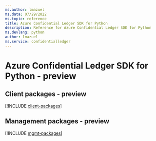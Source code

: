 ```yaml
---
ms.author: lmazuel
ms.data: 07/29/2022
ms.topic: reference
title: Azure Confidential Ledger SDK for Python
description: Reference for Azure Confidential Ledger SDK for Python
ms.devlang: python
author: lmazuel
ms.service: confidentialledger
---
```

# Azure Confidential Ledger SDK for Python - preview

## Client packages - preview
[!INCLUDE [client-packages](confidential-ledger-client-index.md)]
## Management packages - preview
[!INCLUDE [mgmt-packages](confidential-ledger-mgmt-index.md)]